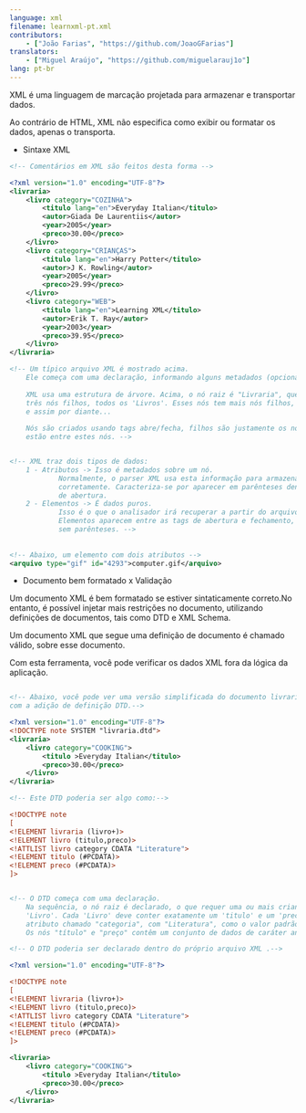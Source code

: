 ```yaml
---
language: xml
filename: learnxml-pt.xml
contributors:
    - ["João Farias", "https://github.com/JoaoGFarias"]
translators:
    - ["Miguel Araújo", "https://github.com/miguelarauj1o"]
lang: pt-br
---
```


XML é uma linguagem de marcação projetada para armazenar e transportar dados.

Ao contrário de HTML, XML não especifica como exibir ou formatar os dados, apenas o transporta.

* Sintaxe XML

```xml
<!-- Comentários em XML são feitos desta forma -->

<?xml version="1.0" encoding="UTF-8"?>
<livraria>
	<livro category="COZINHA">
		<titulo lang="en">Everyday Italian</titulo>
		<autor>Giada De Laurentiis</autor>
		<year>2005</year>
		<preco>30.00</preco>
	</livro>
	<livro category="CRIANÇAS">
		<titulo lang="en">Harry Potter</titulo>
		<autor>J K. Rowling</autor>
		<year>2005</year>
		<preco>29.99</preco>
	</livro>
	<livro category="WEB">
		<titulo lang="en">Learning XML</titulo>
		<autor>Erik T. Ray</autor>
		<year>2003</year>
		<preco>39.95</preco>
	</livro>
</livraria>

<!-- Um típico arquivo XML é mostrado acima.
	Ele começa com uma declaração, informando alguns metadados (opcional).
	
	XML usa uma estrutura de árvore. Acima, o nó raiz é "Livraria", que tem
	três nós filhos, todos os 'Livros'. Esses nós tem mais nós filhos, 
	e assim por diante...
	
	Nós são criados usando tags abre/fecha, filhos são justamente os nós que 
	estão entre estes nós. -->


<!-- XML traz dois tipos de dados:
	1 - Atributos -> Isso é metadados sobre um nó.
			Normalmente, o parser XML usa esta informação para armazenar os dados
			corretamente. Caracteriza-se por aparecer em parênteses dentro da tag 
			de abertura.
	2 - Elementos -> É dados puros.
			Isso é o que o analisador irá recuperar a partir do arquivo XML. 
			Elementos aparecem entre as tags de abertura e fechamento, 
			sem parênteses. -->
			
	
<!-- Abaixo, um elemento com dois atributos -->
<arquivo type="gif" id="4293">computer.gif</arquivo>


```

* Documento bem formatado x Validação

Um documento XML é bem formatado se estiver sintaticamente correto.No entanto,
é possível injetar mais restrições no documento, utilizando definições de 
documentos, tais como DTD e XML Schema.

Um documento XML que segue uma definição de documento é chamado válido, sobre 
esse documento.

Com esta ferramenta, você pode verificar os dados XML fora da lógica da aplicação.

```xml

<!-- Abaixo, você pode ver uma versão simplificada do documento livraria,
com a adição de definição DTD.-->

<?xml version="1.0" encoding="UTF-8"?>
<!DOCTYPE note SYSTEM "livraria.dtd">
<livraria>
	<livro category="COOKING">
		<titulo >Everyday Italian</titulo>
		<preco>30.00</preco>
	</livro>
</livraria>

<!-- Este DTD poderia ser algo como:-->

<!DOCTYPE note
[
<!ELEMENT livraria (livro+)>
<!ELEMENT livro (titulo,preco)>
<!ATTLIST livro category CDATA "Literature">
<!ELEMENT titulo (#PCDATA)>
<!ELEMENT preco (#PCDATA)>
]>


<!-- O DTD começa com uma declaração.
	Na sequência, o nó raiz é declarado, o que requer uma ou mais crianças nós 
	'Livro'. Cada 'Livro' deve conter exatamente um 'titulo' e um 'preco' e um 
	atributo chamado "categoria", com "Literatura", como o valor padrão.
	Os nós "título" e "preço" contêm um conjunto de dados de caráter analisados.-->

<!-- O DTD poderia ser declarado dentro do próprio arquivo XML .-->

<?xml version="1.0" encoding="UTF-8"?>

<!DOCTYPE note
[
<!ELEMENT livraria (livro+)>
<!ELEMENT livro (titulo,preco)>
<!ATTLIST livro category CDATA "Literature">
<!ELEMENT titulo (#PCDATA)>
<!ELEMENT preco (#PCDATA)>
]>

<livraria>
	<livro category="COOKING">
		<titulo >Everyday Italian</titulo>
		<preco>30.00</preco>
	</livro>
</livraria>
```
